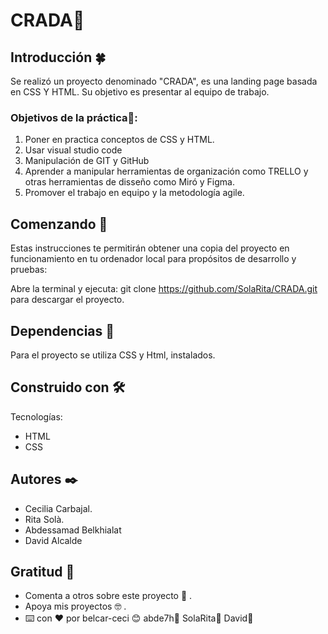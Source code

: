 # CRADA📌
## Introducción 🍀

Se realizó un proyecto denominado "CRADA", es una landing page basada en CSS Y HTML. Su objetivo es presentar al equipo de trabajo.

### Objetivos de la práctica🔩:

  1. Poner en practica conceptos de CSS y HTML.
  2. Usar visual studio code
  3. Manipulación de GIT y GitHub
  2. Aprender a manipular herramientas de organización como TRELLO y otras herramientas de disseño como Miró y Figma.
  3. Promover el trabajo en equipo y la metodología agile.

## Comenzando 🚀
Estas instrucciones te permitirán obtener una copia del proyecto en funcionamiento en tu ordenador local para propósitos de desarrollo y pruebas:

Abre la terminal y ejecuta: git clone https://github.com/SolaRita/CRADA.git para descargar el proyecto.
## Dependencias 🔧
Para el proyecto se utiliza CSS y Html, instalados.

## Construido con 🛠️
Tecnologías:

* HTML
* CSS


## Autores ✒️
* Cecilia Carbajal.
* Rita Solà.
* Abdessamad Belkhialat
* David Alcalde
## Gratitud 🎁
* Comenta a otros sobre este proyecto 📢 .
* Apoya mis proyectos 🤓 .
* ⌨️ con ❤️ por belcar-ceci 😊 abde7h🙂 SolaRita🙂 David🙂

